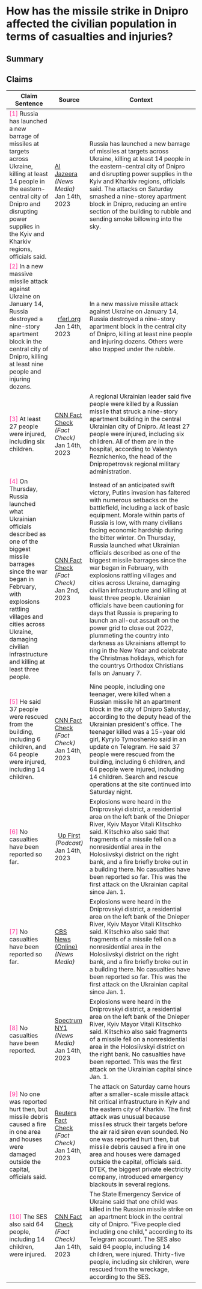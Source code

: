 # How has the missile strike in Dnipro affected the civilian population in terms of casualties and injuries?

## Summary
<DetailSlider>
<template v-slot:less-detailed>
The missile strike on a residential building in Dnipro resulted in at least 14 people killed, including a 15-year-old girl, and numerous injuries, with officials reporting at least 64 wounded, including 14 children <font color=#FF3399>[<a href="#1">1</a>, <a href="#5">5</a>]</font>. Search and rescue operations have been ongoing, with at least 37 individuals, among them six children, being rescued from the rubble <font color=#FF3399>[<a href="#5">5</a>]</font>.
</template>
<template v-slot:summary>
A Russian missile attack on the Ukrainian city of Dnipro has caused significant civilian casualties, with the destruction of a nine-story apartment block resulting in at least 14 deaths, including a 15-year-old girl, and injuring dozens <font color=#FF3399>[<a href="#1">1</a>, <a href="#2">2</a>, <a href="#5">5</a>]</font>. Officials reported that at least 37 people were rescued from the rubble, with 64 individuals, among whom 14 are children, receiving injuries due to the strike <font color=#FF3399>[<a href="#5">5</a>]</font>. The attack disrupted power supplies in the Kyiv and Kharkiv regions and left others trapped under the building's remains, intensifying the hardship for civilians in the region <font color=#FF3399>[<a href="#1">1</a>, <a href="#3">3</a>]</font>. Search and rescue operations persisted into the night as responders worked to locate and assist survivors in the aftermath of the strike <font color=#FF3399>[<a href="#5">5</a>]</font>.
</template>
<template v-slot:more-detailed>
The recent missile attack in Dnipro has resulted in significant civilian casualties, with reports indicating a range of fatalities and injuries. A Russian missile strike on a nine-story apartment block in the city of Dnipro resulted in the deaths of at least 14 people, with the number of casualties varying across reports, some mentioning at least nine fatalities, and others confirming five deaths including a child <font color=#FF3399>[<a href="#1">1</a>, <a href="#2">2</a>, <a href="#3">3</a>, <a href="#10">10</a>]</font>. The strike also left dozens injured, with at least 27 people, including six children, hospitalized, and officials reporting up to 64 people wounded, among them 14 children <font color=#FF3399>[<a href="#3">3</a>, <a href="#5">5</a>, <a href="#10">10</a>]</font>.<br/><br/>In the aftermath of the strike, rescue operations were promptly initiated, with 37 individuals, including six children, being pulled from the debris of the collapsed building <font color=#FF3399>[<a href="#5">5</a>]</font>. The extent of the damage to the apartment block was severe, causing an entire section to be reduced to rubble, and leading to a significant number of residents being trapped under the wreckage. Search and rescue efforts continued into the night, emphasizing the urgent response to the humanitarian crisis caused by the missile attack <font color=#FF3399>[<a href="#1">1</a>, <a href="#5">5</a>]</font>.
</template>
</DetailSlider>

## Claims
| Claim Sentence | Source | Context |
|---|---|---|
|<div style="max-width: 200px;"><span class="anchor" id="1"></span><font  color=#FF3399>[1]</font> Russia has launched a new barrage of missiles at targets across Ukraine, killing at least 14 people in the eastern-central city of Dnipro and disrupting power supplies in the Kyiv and Kharkiv regions, officials said.</div>|<div style="display: flex; justify-content: center; max-width: 150px; align-items: center; flex-direction: column;"><a href="https://www.allsides.com/news-source/al-jazeera-media-bias" target="_blank"><ClientOnly><BiasChart bias="Lean Left" /></ClientOnly></a><div><a href="https://www.aljazeera.com/news/2023/1/14/most-difficult-situation-in-kharkiv-and-kyiv-regions-zelenskyy" target="_blank">Al Jazeera</a></div><div>*(News Media)*</div><div>Jan 14th, 2023</div></div>| Russia has launched a new barrage of missiles at targets across Ukraine, killing at least 14 people in the eastern-central city of Dnipro and disrupting power supplies in the Kyiv and Kharkiv regions, officials said. The attacks on Saturday smashed a nine-storey apartment block in Dnipro, reducing an entire section of the building to rubble and sending smoke billowing into the sky.|
|<div style="max-width: 200px;"><span class="anchor" id="2"></span><font  color=#FF3399>[2]</font> In a new massive missile attack against Ukraine on January 14, Russia destroyed a nine-story apartment block in the central city of Dnipro, killing at least nine people and injuring dozens.</div>|<div style="display: flex; justify-content: center; max-width: 150px; align-items: center; flex-direction: column;"><a href="" target="_blank"><ClientOnly><BiasChart bias="N/A" /></ClientOnly></a><div><a href="https://www.rferl.org/a/ukraine-dnipro-russia-missile-strike-apartment-block/32223544.html" target="_blank">rferl.org</a></div><div></div><div>Jan 14th, 2023</div></div>| In a new massive missile attack against Ukraine on January 14, Russia destroyed a nine-story apartment block in the central city of Dnipro, killing at least nine people and injuring dozens. Others were also trapped under the rubble.|
|<div style="max-width: 200px;"><span class="anchor" id="3"></span><font  color=#FF3399>[3]</font> At least 27 people were injured, including six children.</div>|<div style="display: flex; justify-content: center; max-width: 150px; align-items: center; flex-direction: column;"><a href="https://www.allsides.com/news-source/facts-first-cnn-media-bias" target="_blank"><ClientOnly><BiasChart bias="Left" /></ClientOnly></a><div><a href="https://www.cnn.com/europe/live-news/russia-ukraine-war-news-1-14-23/h_c4f7d05271e6ece82df46a6a89eb5883" target="_blank">CNN Fact Check</a></div><div>*(Fact Check)*</div><div>Jan 14th, 2023</div></div>| A regional Ukrainian leader said five people were killed by a Russian missile that struck a nine-story apartment building in the central Ukrainian city of Dnipro. At least 27 people were injured, including six children. All of them are in the hospital, according to Valentyn Reznichenko, the head of the Dnipropetrovsk regional military administration.|
|<div style="max-width: 200px;"><span class="anchor" id="4"></span><font  color=#FF3399>[4]</font> On Thursday, Russia launched what Ukrainian officials described as one of the biggest missile barrages since the war began in February, with explosions rattling villages and cities across Ukraine, damaging civilian infrastructure and killing at least three people.</div>|<div style="display: flex; justify-content: center; max-width: 150px; align-items: center; flex-direction: column;"><a href="https://www.allsides.com/news-source/facts-first-cnn-media-bias" target="_blank"><ClientOnly><BiasChart bias="Left" /></ClientOnly></a><div><a href="https://www.cnn.com/europe/live-news/russia-ukraine-war-news-1-2-23/index.html" target="_blank">CNN Fact Check</a></div><div>*(Fact Check)*</div><div>Jan 2nd, 2023</div></div>| Instead of an anticipated swift victory, Putins invasion has faltered with numerous setbacks on the battlefield, including a lack of basic equipment. Morale within parts of Russia is low, with many civilians facing economic hardship during the bitter winter. On Thursday, Russia launched what Ukrainian officials described as one of the biggest missile barrages since the war began in February, with explosions rattling villages and cities across Ukraine, damaging civilian infrastructure and killing at least three people. Ukrainian officials have been cautioning for days that Russia is preparing to launch an all-out assault on the power grid to close out 2022, plummeting the country into darkness as Ukrainians attempt to ring in the New Year and celebrate the Christmas holidays, which for the countrys Orthodox Christians falls on January 7.|
|<div style="max-width: 200px;"><span class="anchor" id="5"></span><font  color=#FF3399>[5]</font> He said 37 people were rescued from the building, including 6 children, and 64 people were injured, including 14 children.</div>|<div style="display: flex; justify-content: center; max-width: 150px; align-items: center; flex-direction: column;"><a href="https://www.allsides.com/news-source/facts-first-cnn-media-bias" target="_blank"><ClientOnly><BiasChart bias="Left" /></ClientOnly></a><div><a href="https://www.cnn.com/europe/live-news/russia-ukraine-war-news-1-14-23/h_b3eae5063b0210504f64f3598147be23" target="_blank">CNN Fact Check</a></div><div>*(Fact Check)*</div><div>Jan 14th, 2023</div></div>| Nine people, including one teenager, were killed when a Russian missile hit an apartment block in the city of Dnipro Saturday, according to the deputy head of the Ukrainian president's office. The teenager killed was a 15-year old girl, Kyrylo Tymoshenko said in an update on Telegram. He said 37 people were rescued from the building, including 6 children, and 64 people were injured, including 14 children. Search and rescue operations at the site continued into Saturday night.|
|<div style="max-width: 200px;"><span class="anchor" id="6"></span><font  color=#FF3399>[6]</font> No casualties have been reported so far.</div>|<div style="display: flex; justify-content: center; max-width: 150px; align-items: center; flex-direction: column;"><a href="https://www.allsides.com/news-source/first-media-bias" target="_blank"><ClientOnly><BiasChart bias="Center" /></ClientOnly></a><div><a href="https://www.npr.org/2023/01/14/1149246993/uk-tanks-ukraine-russia-kyiv" target="_blank">Up First</a></div><div>*(Podcast)*</div><div>Jan 14th, 2023</div></div>| Explosions were heard in the Dniprovskyi district, a residential area on the left bank of the Dnieper River, Kyiv Mayor Vitali Klitschko said. Klitschko also said that fragments of a missile fell on a nonresidential area in the Holosiivskyi district on the right bank, and a fire briefly broke out in a building there. No casualties have been reported so far. This was the first attack on the Ukrainian capital since Jan. 1.|
|<div style="max-width: 200px;"><span class="anchor" id="7"></span><font  color=#FF3399>[7]</font> No casualties have been reported so far.</div>|<div style="display: flex; justify-content: center; max-width: 150px; align-items: center; flex-direction: column;"><a href="https://www.allsides.com/news-source/cbs-news-media-bias" target="_blank"><ClientOnly><BiasChart bias="Lean Left" /></ClientOnly></a><div><a href="https://www.cbsnews.com/news/russia-launches-new-missile-attacks-ukrainian-cities-dnipro-kyiv/" target="_blank">CBS News (Online)</a></div><div>*(News Media)*</div><div></div></div>| Explosions were heard in the Dniprovskyi district, a residential area on the left bank of the Dnieper River, Kyiv Mayor Vitali Klitschko said. Klitschko also said that fragments of a missile fell on a nonresidential area in the Holosiivskyi district on the right bank, and a fire briefly broke out in a building there. No casualties have been reported so far. This was the first attack on the Ukrainian capital since Jan. 1.|
|<div style="max-width: 200px;"><span class="anchor" id="8"></span><font  color=#FF3399>[8]</font> No casualties have been reported.</div>|<div style="display: flex; justify-content: center; max-width: 150px; align-items: center; flex-direction: column;"><a href="https://www.allsides.com/news-source/spectrum-ny1-media-bias" target="_blank"><ClientOnly><BiasChart bias="Center" /></ClientOnly></a><div><a href="https://www.ny1.com/nyc/all-boroughs/news/2023/01/14/uk-to-supply-tanks-to-ukraine-as-russian-missiles-hit-kyiv" target="_blank">Spectrum NY1</a></div><div>*(News Media)*</div><div>Jan 14th, 2023</div></div>| Explosions were heard in the Dniprovskyi district, a residential area on the left bank of the Dnieper River, Kyiv Mayor Vitali Klitschko said. Klitschko also said fragments of a missile fell on a nonresidential area in the Holosiivskyi district on the right bank. No casualties have been reported. This was the first attack on the Ukrainian capital since Jan. 1.|
|<div style="max-width: 200px;"><span class="anchor" id="9"></span><font  color=#FF3399>[9]</font> No one was reported hurt then, but missile debris caused a fire in one area and houses were damaged outside the capital, officials said.</div>|<div style="display: flex; justify-content: center; max-width: 150px; align-items: center; flex-direction: column;"><a href="https://www.allsides.com/news-source/reuters-fact-check-media-bias" target="_blank"><ClientOnly><BiasChart bias="Center" /></ClientOnly></a><div><a href="https://www.reuters.com/world/europe/russian-missile-attack-hits-infrastructure-kyiv-officials-2023-01-14/" target="_blank">Reuters Fact Check</a></div><div>*(Fact Check)*</div><div>Jan 14th, 2023</div></div>| The attack on Saturday came hours after a smaller-scale missile attack hit critical infrastructure in Kyiv and the eastern city of Kharkiv. The first attack was unusual because missiles struck their targets before the air raid siren even sounded. No one was reported hurt then, but missile debris caused a fire in one area and houses were damaged outside the capital, officials said. DTEK, the biggest private electricity company, introduced emergency blackouts in several regions.|
|<div style="max-width: 200px;"><span class="anchor" id="10"></span><font  color=#FF3399>[10]</font> The SES also said 64 people, including 14 children, were injured.</div>|<div style="display: flex; justify-content: center; max-width: 150px; align-items: center; flex-direction: column;"><a href="https://www.allsides.com/news-source/facts-first-cnn-media-bias" target="_blank"><ClientOnly><BiasChart bias="Left" /></ClientOnly></a><div><a href="https://www.cnn.com/europe/live-news/russia-ukraine-war-news-1-14-23/h_d6656510f8cf69b70ffd4c5bf37eacea" target="_blank">CNN Fact Check</a></div><div>*(Fact Check)*</div><div>Jan 14th, 2023</div></div>| The State Emergency Service of Ukraine said that one child was killed in the Russian missile strike on an apartment block in the central city of Dnipro. "Five people died including one child," according to its Telegram account. The SES also said 64 people, including 14 children, were injured. Thirty-five people, including six children, were rescued from the wreckage, according to the SES.|
